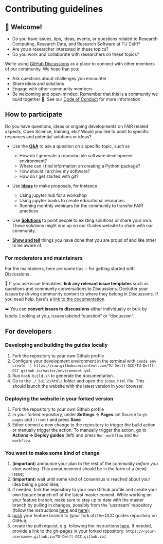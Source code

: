 # Contributing guidelines

## 👋 Welcome!

- Do you have issues, tips, ideas, events, or questions related to Research Computing, Research Data, and Research Software at TU Delft?
- Are you a researcher interested in these topics?
- Do you work and collaborate with researchers on these topics?

We’re using [GitHub Discussions](https://github.com/TU-Delft-DCC/TU-Delft-DCC.github.io/discussions) as a place to connect with other members of our community. We hope that you:
* Ask questions about challenges you encounter
* Share ideas and solutions
* Engage with other community members
* Be welcoming and open-minded. Remember that this is a community we
build together 💪. See our [Code of Conduct](code_of_conduct.md) for more information.

## How to participate
Do you have questions, ideas or ongoing developments on FAIR related aspects, Open Science, training, etc? Would you like to point to specific resources and potential solutions or ideas?

-  Use the [**Q&A**](https://github.com/TU-Delft-DCC/TU-Delft-DCC.github.io/discussions/categories/q-a) to ask a question on a specific topic, such as
    - How do I generate a reproducible software development environment?
    - Where can I find information on creating a Python package?
    - How should I archive my software?
    - How do I get started with git?

-  Use [**Ideas**](https://github.com/TU-Delft-DCC/TU-Delft-DCC.github.io/discussions/categories/ideas) to make proposals, for instance 
    - Using jupyter hub for a workshop
    - Using jupyter books to create educational resources
    - Running monthly webinars for the community to transfer FAIR practices

- Use [**Solutions**](https://github.com/TU-Delft-DCC/TU-Delft-DCC.github.io/discussions/categories/solution) to point people to existing solutions or share your own. These solutions might end up on our Guides website to share with our community.

- [**Show and tell**](https://github.com/TU-Delft-DCC/TU-Delft-DCC.github.io/discussions/categories/show-and-tell) things you have done that you are proud of and like other to be aware of.


### For moderators and maintainers
For the maintainers, here are some tips 💡 for getting started with Discussions. 

🔗 If you use issue templates, **link any relevant issue templates** such as questions and community conversations to Discussions. Declutter your issues by driving community content to where they belong in Discussions. If you need help, here's a [link to the documentation](https://docs.github.com/en/github/building-a-strong-community/configuring-issue-templates-for-your-repository#configuring-the-template-chooser).

➡️ You can **convert issues to discussions** either individually or bulk by labels. Looking at you, issues labeled “question” or “discussion”.

## For developers

### Developing and building the guides locally
1. Fork the repository to your own Github profile
1. Configure your development environment in the terminal with `conda env create -f https://raw.githubusercontent.com/TU-Delft-DCC/TU-Delft-DCC.github.io/master/environment.yml`.
1. Run `bash build.sh` to generate the documentation.
1. Go to the `./_build/html/` folder and open the `index.html` file. This should launch the website with the latest version in your browser.

### Deploying the website in your forked version
1. Fork the repository to your own Github profile
1. In your forked repository, under **Settings -> Pages** set Source to `gh-pages` and `/(root)` and press **Save**
1. Either commit a new change to the repository to trigger the build action or manually trigger the action. To manually trigger the action, go to **Actions -> Deploy guides** (left) and press `Run workflow` and `Run workflow`.

### You want to make some kind of change
1. (**important**) announce your plan to the rest of the community *before you start working*. This announcement should be in the form of a (new) issue;
1. (**important**) wait until some kind of consensus is reached about your idea being a good idea;
1. if needed, fork the repository to your own Github profile and create your own feature branch off of the latest master commit. While working on your feature branch, make sure to stay up to date with the master branch by pulling in changes, possibly from the 'upstream' repository (follow the instructions [here](https://help.github.com/articles/configuring-a-remote-for-a-fork/) and [here](https://help.github.com/articles/syncing-a-fork/));
1. [push](http://rogerdudler.github.io/git-guide/>) your feature branch to (your fork of) the DCC guides repository on GitHub;
1. create the pull request, e.g. following the instructions [here](https://help.github.com/articles/creating-a-pull-request/). If needed, provide a link to the gh-pages in your forked repository: `https://<your-username>.github.io/TU-Delft-DCC.github.io/`.
